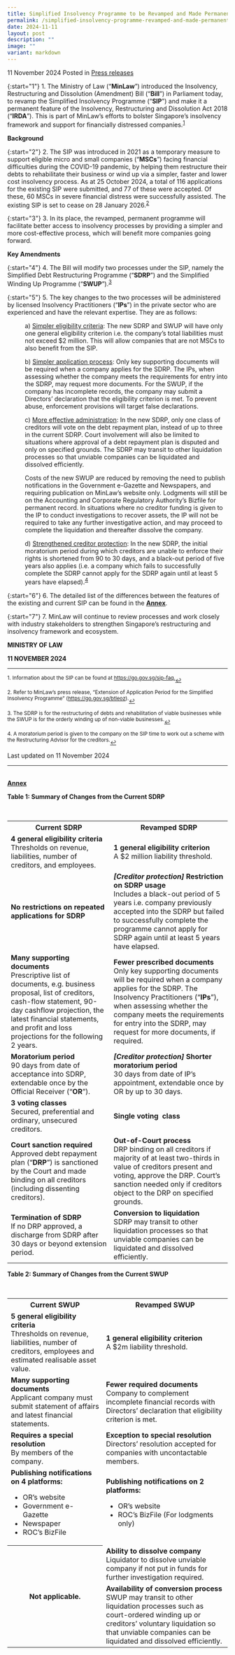 ```yaml
---
title: Simplified Insolvency Programme to be Revamped and Made Permanent to Support Financially Distressed Companies
permalink: /simplified-insolvency-programme-revamped-and-made-permanent-to-support-financially-distressed-companies/
date: 2024-11-11
layout: post
description: ""
image: ""
variant: markdown
---
```

11 November 2024 Posted in [Press releases](/news/press-releases)

{:start="1"} 1.&nbsp;The Ministry of Law (“<b>MinLaw</b>”) introduced the Insolvency, Restructuring and Dissolution (Amendment) Bill (“<b>Bill</b>”) in Parliament today, to revamp the Simplified Insolvency Programme (“<b>SIP</b>”) and make it a permanent feature of the Insolvency, Restructuring and Dissolution Act 2018 (“<b>IRDA</b>”). This is part of MinLaw’s efforts to bolster Singapore’s insolvency framework and support for financially distressed companies.<sup><a href="#fn1" id="ref1">1</a></sup>

<b>Background</b>

{:start="2"} 2.&nbsp;The SIP was introduced in 2021 as a temporary measure to support eligible micro and small companies (“<b>MSCs</b>”) facing financial difficulties during the COVID-19 pandemic, by helping them restructure their debts to rehabilitate their business or wind up via a simpler, faster and lower cost insolvency process. As at 25 October 2024, a total of 116 applications for the existing SIP were submitted, and 77 of these were accepted. Of these, 60 MSCs in severe financial distress were successfully assisted. The existing SIP is set to cease on 28 January 2026.<sup><a href="#fn2" id="ref2">2</a></sup>

{:start="3"} 3.&nbsp;In its place, the revamped, permanent programme will facilitate better access to insolvency processes by providing a simpler and more cost-effective process, which will benefit more companies going forward.

<b>Key Amendments</b>

{:start="4"} 4.&nbsp;The Bill will modify two processes under the SIP, namely the Simplified Debt Restructuring Programme (“<b>SDRP</b>”) and the Simplified Winding Up Programme (“<b>SWUP</b>”).<sup><a href="#fn3" id="ref3">3</a></sup>

{:start="5"} 5.&nbsp;The key changes to the two processes will be administered by licensed Insolvency Practitioners (“<b>IPs</b>”) in the private sector who are experienced and have the relevant expertise. They are as follows:

<p style="margin-left: 40px">a)&nbsp;<u>Simpler eligibility criteria</u>: The new SDRP and SWUP will have only one general eligibility criterion i.e. the company’s total liabilities must not exceed $2 million. This will allow companies that are not MSCs to also benefit from the SIP.</p>

<p style="margin-left: 40px">b)&nbsp;<u>Simpler application process</u>: Only key supporting documents will be required when a company applies for the SDRP. The IPs, when assessing whether the company meets the requirements for entry into the SDRP, may request more documents. For the SWUP, if the company has incomplete records, the company may submit a Directors’ declaration that the eligibility criterion is met. To prevent abuse, enforcement provisions will target false declarations.</p>

<p style="margin-left: 40px">c)&nbsp;<u>More effective administration</u>: In the new SDRP, only one class of creditors will vote on the debt repayment plan, instead of up to three in the current SDRP. Court involvement will also be limited to situations where approval of a debt repayment plan is disputed and only on specified grounds. The SDRP may transit to other liquidation processes so that unviable companies can be liquidated and dissolved efficiently.</p>

<p style="margin-left: 40px">Costs of the new SWUP are reduced by removing the need to publish notifications in the Government e-Gazette and Newspapers, and requiring publication on MinLaw’s website only. Lodgments will still be on the Accounting and Corporate Regulatory Authority’s Bizfile for permanent record. In situations where no creditor funding is given to the IP to conduct investigations to recover assets, the IP will not be required to take any further investigative action, and may proceed to complete the liquidation and thereafter dissolve the company.</p>

<p style="margin-left: 40px">d)&nbsp;<u>Strengthened creditor protection</u>: In the new SDRP, the initial moratorium period during which creditors are unable to enforce their rights is shortened from 90 to 30 days, and a black-out period of five years also applies (i.e. a company which fails to successfully complete the SDRP cannot apply for the SDRP again until at least 5 years have elapsed).<sup><a href="#fn4" id="ref4">4</a></sup></p>

{:start="6"} 6.&nbsp;The detailed list of the differences between the features of the existing and current SIP can be found in the <a href="#Annex"><b><u>Annex</u></b></a>.

{:start="7"} 7.&nbsp;MinLaw will continue to review processes and work closely with industry stakeholders to strengthen Singapore’s restructuring and insolvency framework and ecosystem.
  
<b>MINISTRY OF LAW</b>

<b>11 NOVEMBER 2024</b>
 
***

<p><sup id="fn1">1.&nbsp;Information about the SIP can be found at <a href="https://go.gov.sg/sip-faq">https://go.gov.sg/sip-faq.</a></sup><a href="#ref1" title="Jump back to footnote 1 in the text." style="font-size: 12px">↩</a></p>

<p><sup id="fn2">2.&nbsp;Refer to MinLaw’s press release, “Extension of Application Period for the Simplified Insolvency Programme” (<a href="https://go.gov.sg/btleoz">https://go.gov.sg/btleoz</a>).</sup><a href="#ref2" title="Jump back to footnote 2 in the text." style="font-size: 12px">↩</a></p>

<p><sup id="fn3">3.&nbsp;The SDRP is for the restructuring of debts and rehabilitation of viable businesses while the SWUP is for the orderly winding up of non-viable businesses.</sup><a href="#ref3" title="Jump back to footnote 3 in the text." style="font-size: 12px">↩</a></p>

<p><sup id="fn4">4.&nbsp;A moratorium period is given to the company on the SIP time to work out a scheme with the Restructuring Advisor for the creditors.</sup><a href="#ref4" title="Jump back to footnote 4 in the text." style="font-size: 12px">↩</a></p>

<p class="right-side-updated">Last updated on 11 November 2024</p>

***
<br>
<div id="Annex"><b><u>Annex</u></b></div>

<b>Table 1: Summary of Changes from the Current SDRP</b>

&nbsp;&nbsp;
&nbsp;&nbsp;&nbsp;&nbsp;
&nbsp;&nbsp;&nbsp;&nbsp;
&nbsp;&nbsp;
&nbsp;&nbsp;
&nbsp;&nbsp;
&nbsp;&nbsp;
&nbsp;&nbsp;
&nbsp;&nbsp;
&nbsp;&nbsp;
&nbsp;&nbsp;
&nbsp;&nbsp;
&nbsp;&nbsp;
&nbsp;&nbsp;
&nbsp;&nbsp;
&nbsp;&nbsp;
&nbsp;
&nbsp;&nbsp;<table style="width:100%"><tbody><tr><th>Current SDRP</th><th>Revamped SDRP</th></tr><tr>
<td><b>4 general eligibility criteria</b><br>Thresholds on revenue, liabilities, number of creditors, and employees.</td>
<td><b>1 general eligibility criterion</b><br>A $2 million liability threshold.</td></tr><tr>
<td><b>No restrictions on repeated applications for SDRP</b></td>
<td><b><i>[Creditor protection]</i> Restriction on SDRP usage</b><br>Includes a black-out period of 5 years i.e. company previously accepted into the SDRP but failed to successfully complete the programme cannot apply for SDRP again until at least 5 years have elapsed.</td></tr><tr>
<td><b>Many supporting documents</b><br>Prescriptive list of documents, e.g. business proposal, list of creditors, cash-flow statement, 90-day cashflow projection, the latest financial statements, and profit and loss projections for the following 2 years.</td>
<td><b>Fewer prescribed documents</b><br>Only key supporting documents will be required when a company applies for the SDRP. The Insolvency Practitioners (“<b>IPs</b>”), when assessing whether the company meets the requirements for entry into the SDRP, may request for more documents, if required.</td></tr><tr>
<td><b>Moratorium period</b><br>90 days from date of acceptance into SDRP, extendable once by the Official Receiver (“<b>OR</b>”).</td>
<td><b><i>[Creditor protection]</i> Shorter moratorium period</b><br>30 days from date of IP’s appointment, extendable once by OR by up to 30 days.</td></tr><tr>
<td><b>3 voting classes</b><br>Secured, preferential and ordinary, unsecured creditors.</td>
<td><b>Single voting&nbsp; class</b></td></tr><tr>
<td><b>Court sanction required</b><br>Approved debt repayment plan (“<b>DRP</b>”) is sanctioned by the Court and made binding on all creditors (including dissenting creditors).</td>
<td><b>Out-of-Court process</b><br>DRP binding on all creditors if majority of at least two-thirds in value of creditors present and voting, approve the DRP. Court’s sanction needed only if creditors object to the DRP on specified grounds.</td></tr><tr>
<td><b>Termination of SDRP</b><br>If no DRP approved, a discharge from SDRP after 30 days or beyond extension period.</td>
<td><b>Conversion to liquidation</b><br>SDRP may transit to other liquidation processes so that unviable companies can be liquidated and dissolved efficiently.</td></tr>
</tbody></table>

<b>Table 2: Summary of Changes from the Current SWUP</b>

&nbsp;&nbsp;
&nbsp;&nbsp;&nbsp;&nbsp;
&nbsp;&nbsp;&nbsp;&nbsp;
&nbsp;&nbsp;
&nbsp;&nbsp;
&nbsp;&nbsp;
&nbsp;&nbsp;
&nbsp;&nbsp;
&nbsp;&nbsp;
&nbsp;&nbsp;
&nbsp;
&nbsp;&nbsp;
&nbsp;&nbsp;
&nbsp;&nbsp;<table style="width:100%"><tbody><tr><th>Current SWUP</th><th>Revamped SWUP</th></tr><tr>
<td><b>5 general eligibility criteria</b><br>Thresholds on revenue, liabilities, number of creditors, employees and estimated realisable asset value.</td>
<td><b>1 general eligibility criterion</b><br>A $2m liability threshold.</td></tr><tr>
<td><b>Many supporting documents</b><br>Applicant company must submit statement of affairs and latest financial statements.</td>
<td><b>Fewer required documents</b><br>Company to complement incomplete financial records with Directors’ declaration that eligibility criterion is met.</td></tr><tr>
<td><b>Requires a special resolution</b><br>By members of the company.</td>
<td><b>Exception to special resolution</b><br>Directors’ resolution accepted for companies with uncontactable members.</td></tr><tr>
<td><b>Publishing notifications on 4 platforms:</b><br>
<ul>
<li>OR’s website</li>
<li>Government e-Gazette</li>
<li>Newspaper</li>
<li>ROC’s BizFile</li>
</ul>
</td>
<td><b>Publishing notifications on 2 platforms:</b><br>
<ul>
<li>OR’s website</li>
<li>ROC’s BizFile (For lodgments only)</li>
</ul>
</td></tr><tr>
<th rowspan="2">Not applicable.</th>
<td><b>Ability to dissolve company</b><br>Liquidator to dissolve unviable company if not put in funds for further investigation required.</td>
</tr>
<tr>
<td><b>Availability of conversion process</b><br>SWUP may transit to other liquidation processes such as court-ordered winding up or creditors’ voluntary liquidation so that unviable companies can be liquidated and dissolved efficiently.</td></tr>
</tbody></table>
